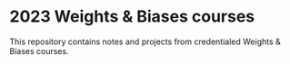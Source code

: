 # 2023 Weights & Biases courses

This repository contains notes and projects from credentialed Weights & Biases courses. 